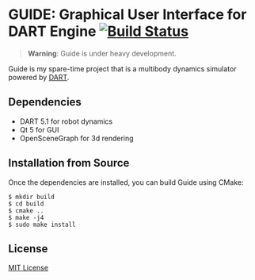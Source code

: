 # GUIDE: Graphical User Interface for DART Engine [![Build Status](https://travis-ci.org/jslee02/guide.png?branch=master)](https://travis-ci.org/jslee02/guide)

> **Warning**: Guide is under heavy development.

Guide is my spare-time project that is a multibody dynamics simulator powered by [DART](http://dartsim.github.io/).

## Dependencies

* DART 5.1 for robot dynamics
* Qt 5 for GUI
* OpenSceneGraph for 3d rendering

## Installation from Source

Once the dependencies are installed, you can build Guide using CMake:

```
$ mkdir build
$ cd build
$ cmake ..
$ make -j4
$ sudo make install
```

## License

[MIT License](https://opensource.org/licenses/MIT)

